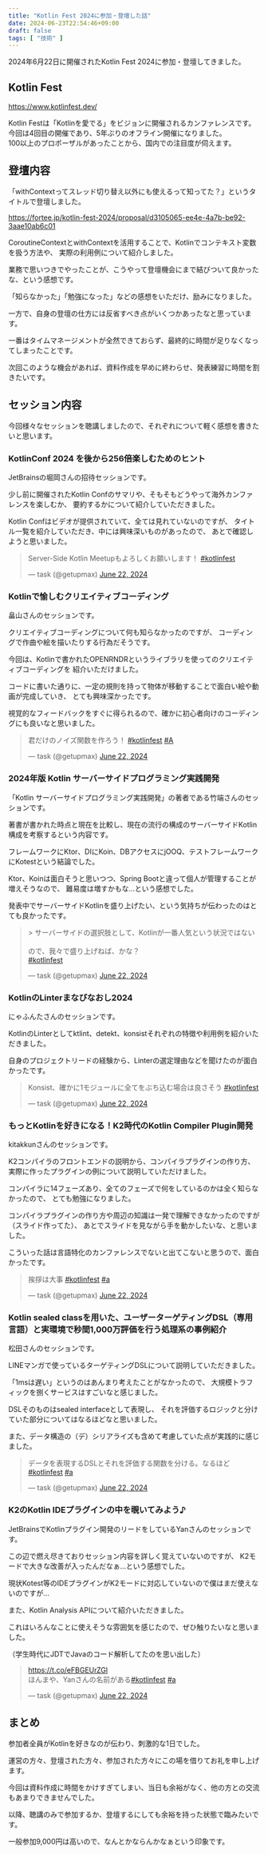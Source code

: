 ```yaml
---
title: "Kotlin Fest 2024に参加・登壇した話"
date: 2024-06-23T22:54:46+09:00
draft: false
tags: [ "技術" ]
---
```


2024年6月22日に開催されたKotlin Fest 2024に参加・登壇してきました。

## Kotlin Fest

https://www.kotlinfest.dev/

Kotlin Festは「Kotlinを愛でる」をビジョンに開催されるカンファレンスです。  
今回は4回目の開催であり、5年ぶりのオフライン開催になりました。  
100以上のプロポーザルがあったことから、国内での注目度が伺えます。

## 登壇内容

「withContextってスレッド切り替え以外にも使えるって知ってた？」というタイトルで登壇しました。

https://fortee.jp/kotlin-fest-2024/proposal/d3105065-ee4e-4a7b-be92-3aae10ab6c01

CoroutineContextとwithContextを活用することで、Kotlinでコンテキスト変数を扱う方法や、
実際の利用例について紹介しました。

業務で思いつきでやったことが、こうやって登壇機会にまで結びついて良かったな、という感想です。

「知らなかった」「勉強になった」などの感想をいただけ、励みになりました。

一方で、自身の登壇の仕方には反省すべき点がいくつかあったなと思っています。

一番はタイムマネージメントが全然できておらず、最終的に時間が足りなくなってしまったことです。

次回このような機会があれば、資料作成を早めに終わらせ、発表練習に時間を割きたいです。

## セッション内容

今回様々なセッションを聴講しましたので、それぞれについて軽く感想を書きたいと思います。

### KotlinConf 2024 を後から256倍楽しむためのヒント

JetBrainsの堀岡さんの招待セッションです。

少し前に開催されたKotlin Confのサマリや、そもそもどうやって海外カンファレンスを楽しむか、
要約するかについて紹介していただきました。

Kotlin Confはビデオが提供されていて、全ては見れていないのですが、
タイトル一覧を紹介していただき、中には興味深いものがあったので、
あとで確認しようと思いました。

<blockquote class="twitter-tweet"><p lang="ja" dir="ltr">Server-Side Kotlin Meetupもよろしくお願いします！ <a href="https://twitter.com/hashtag/kotlinfest?src=hash&amp;ref_src=twsrc%5Etfw">#kotlinfest</a></p>&mdash; task (@getupmax) <a href="https://twitter.com/getupmax/status/1804336555613659642?ref_src=twsrc%5Etfw">June 22, 2024</a></blockquote> <script async src="https://platform.twitter.com/widgets.js" charset="utf-8"></script>

### Kotlinで愉しむクリエイティブコーディング

畠山さんのセッションです。

クリエイティブコーディングについて何も知らなかったのですが、
コーディングで作曲や絵を描いたりする行為だそうです。

今回は、Kotlinで書かれたOPENRNDRというライブラリを使ってのクリエイティブコーディングを
紹介いただけました。

コードに書いた通りに、一定の規則を持って物体が移動することで面白い絵や動画が完成していき、
とても興味深かったです。

視覚的なフィードバックをすぐに得られるので、確かに初心者向けのコーディングにも良いなと思いました。

<blockquote class="twitter-tweet"><p lang="ja" dir="ltr">君だけのノイズ関数を作ろう！ <a href="https://twitter.com/hashtag/kotlinfest?src=hash&amp;ref_src=twsrc%5Etfw">#kotlinfest</a> <a href="https://twitter.com/hashtag/A?src=hash&amp;ref_src=twsrc%5Etfw">#A</a></p>&mdash; task (@getupmax) <a href="https://twitter.com/getupmax/status/1804344495565344777?ref_src=twsrc%5Etfw">June 22, 2024</a></blockquote> <script async src="https://platform.twitter.com/widgets.js" charset="utf-8"></script>

### 2024年版 Kotlin サーバーサイドプログラミング実践開発

「Kotlin サーバーサイドプログラミング実践開発」の著者である竹端さんのセッションです。

著書が書かれた時点と現在を比較し、現在の流行の構成のサーバーサイドKotlin構成を考察するという内容です。

フレームワークにKtor、DIにKoin、DBアクセスにjOOQ、テストフレームワークにKotestという結論でした。

Ktor、Koinは面白そうと思いつつ、Spring Bootと違って個人が管理することが増えそうなので、
難易度は増すかもな...という感想でした。

発表中でサーバーサイドKotlinを盛り上げたい、という気持ちが伝わったのはとても良かったです。

<blockquote class="twitter-tweet"><p lang="ja" dir="ltr">&gt; サーバーサイドの選択肢として、Kotlinが一番人気という状況ではない<br><br>ので、我々で盛り上げねば、かな？<br> <a href="https://twitter.com/hashtag/kotlinfest?src=hash&amp;ref_src=twsrc%5Etfw">#kotlinfest</a></p>&mdash; task (@getupmax) <a href="https://twitter.com/getupmax/status/1804358391105458464?ref_src=twsrc%5Etfw">June 22, 2024</a></blockquote> <script async src="https://platform.twitter.com/widgets.js" charset="utf-8"></script>

### KotlinのLinterまなびなおし2024

にゃふんたさんのセッションです。

KotlinのLinterとしてktlint、detekt、konsistそれぞれの特徴や利用例を紹介いただきました。

自身のプロジェクトリードの経験から、Linterの選定理由などを聞けたのが面白かったです。

<blockquote class="twitter-tweet"><p lang="ja" dir="ltr">Konsist、確かに1モジュールに全てをぶち込む場合は良さそう <a href="https://twitter.com/hashtag/kotlinfest?src=hash&amp;ref_src=twsrc%5Etfw">#kotlinfest</a></p>&mdash; task (@getupmax) <a href="https://twitter.com/getupmax/status/1804380793499980219?ref_src=twsrc%5Etfw">June 22, 2024</a></blockquote> <script async src="https://platform.twitter.com/widgets.js" charset="utf-8"></script>

### もっとKotlinを好きになる！K2時代のKotlin Compiler Plugin開発

kitakkunさんのセッションです。

K2コンパイラのフロントエンドの説明から、コンパイラプラグインの作り方、
実際に作ったプラグインの例について説明していただけました。

コンパイラに14フェーズあり、全てのフェーズで何をしているのかは全く知らなかったので、
とても勉強になりました。

コンパイラプラグインの作り方や周辺の知識は一発で理解できなかったのですが（スライド作ってた）、
あとでスライドを見ながら手を動かしたいな、と思いました。

こういった話は言語特化のカンファレンスでないと出てこないと思うので、面白かったです。

<blockquote class="twitter-tweet"><p lang="ja" dir="ltr">挨拶は大事 <a href="https://twitter.com/hashtag/kotlinfest?src=hash&amp;ref_src=twsrc%5Etfw">#kotlinfest</a> <a href="https://twitter.com/hashtag/a?src=hash&amp;ref_src=twsrc%5Etfw">#a</a></p>&mdash; task (@getupmax) <a href="https://twitter.com/getupmax/status/1804397190913376576?ref_src=twsrc%5Etfw">June 22, 2024</a></blockquote> <script async src="https://platform.twitter.com/widgets.js" charset="utf-8"></script>

### Kotlin sealed classを用いた、ユーザーターゲティングDSL（専用言語）と実環境で秒間1,000万評価を行う処理系の事例紹介

松田さんのセッションです。

LINEマンガで使っているターゲティングDSLについて説明していただきました。

「1msは遅い」というのはあんまり考えたことがなかったので、
大規模トラフィックを捌くサービスはすごいなと感じました。

DSLそのものはsealed interfaceとして表現し、
それを評価するロジックと分けていた部分についてはなるほどなと思いました。

また、データ構造の（デ）シリアライズも含めて考慮していた点が実践的に感じました。

<blockquote class="twitter-tweet"><p lang="ja" dir="ltr">データを表現するDSLとそれを評価する関数を分ける。なるほど <a href="https://twitter.com/hashtag/kotlinfest?src=hash&amp;ref_src=twsrc%5Etfw">#kotlinfest</a> <a href="https://twitter.com/hashtag/a?src=hash&amp;ref_src=twsrc%5Etfw">#a</a></p>&mdash; task (@getupmax) <a href="https://twitter.com/getupmax/status/1804418730811908512?ref_src=twsrc%5Etfw">June 22, 2024</a></blockquote> <script async src="https://platform.twitter.com/widgets.js" charset="utf-8"></script>

### K2のKotlin IDEプラグインの中を覗いてみよう♪

JetBrainsでKotlinプラグイン開発のリードをしているYanさんのセッションです。

この辺で燃え尽きておりセッション内容を詳しく覚えていないのですが、
K2モードで大きな改善が入ったんだなぁ...という感想でした。

現状Kotest等のIDEプラグインがK2モードに対応していないので僕はまだ使えないのですが...

また、Kotlin Analysis APIについて紹介いただきました。

これはいろんなことに使えそうな雰囲気を感じたので、ぜひ触りたいなと思いました。

（学生時代にJDTでJavaのコード解析してたのを思い出した）

<blockquote class="twitter-tweet"><p lang="ja" dir="ltr"><a href="https://t.co/eFBGEUrZGl">https://t.co/eFBGEUrZGl</a><br>ほんまや、Yanさんの名前がある<a href="https://twitter.com/hashtag/kotlinfest?src=hash&amp;ref_src=twsrc%5Etfw">#kotlinfest</a> <a href="https://twitter.com/hashtag/a?src=hash&amp;ref_src=twsrc%5Etfw">#a</a></p>&mdash; task (@getupmax) <a href="https://twitter.com/getupmax/status/1804430664374325383?ref_src=twsrc%5Etfw">June 22, 2024</a></blockquote> <script async src="https://platform.twitter.com/widgets.js" charset="utf-8"></script>

## まとめ

参加者全員がKotlinを好きなのが伝わり、刺激的な1日でした。

運営の方々、登壇された方々、参加された方々にこの場を借りてお礼を申し上げます。

今回は資料作成に時間をかけすぎてしまい、当日も余裕がなく、他の方との交流もあまりできませんでした。  

以降、聴講のみで参加するか、登壇するにしても余裕を持った状態で臨みたいです。

一般参加9,000円は高いので、なんとかならんかなぁという印象です。
